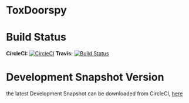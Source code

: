 # ToxDoorspy

Build Status
=
**CircleCI:** [![CircleCI](https://circleci.com/gh/zoff99/ToxDoorspy/tree/master.png?style=badge)](https://circleci.com/gh/zoff99/ToxDoorspy)
**Travis:** [![Build Status](https://travis-ci.org/zoff99/ToxDoorspy.png?branch=master)](https://travis-ci.org/zoff99/ToxDoorspy)


Development Snapshot Version
=
the latest Development Snapshot can be downloaded from CircleCI, [here](https://circleci.com/api/v1/project/zoff99/ToxDoorspy/latest/artifacts/0/$CIRCLE_ARTIFACTS/ubuntu_14_04_binaries/toxdoorspy_static?filter=successful&branch=master)

